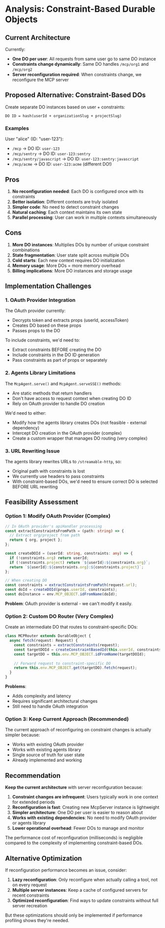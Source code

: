 # Analysis: Constraint-Based Durable Objects

## Current Architecture

Currently:
- **One DO per user**: All requests from same user go to same DO instance
- **Constraints change dynamically**: Same DO handles `/mcp/org1` and `/mcp/org2`
- **Server reconfiguration required**: When constraints change, we reconfigure the MCP server

## Proposed Alternative: Constraint-Based DOs

Create separate DO instances based on user + constraints:

```
DO ID = hash(userId + organizationSlug + projectSlug)
```

### Examples

User "alice" (ID: "user-123"):
- `/mcp` → DO ID: `user-123`
- `/mcp/sentry` → DO ID: `user-123:sentry`
- `/mcp/sentry/javascript` → DO ID: `user-123:sentry:javascript`
- `/mcp/acme` → DO ID: `user-123:acme` (different DO!)

## Pros

1. **No reconfiguration needed**: Each DO is configured once with its constraints
2. **Better isolation**: Different contexts are truly isolated
3. **Simpler code**: No need to detect constraint changes
4. **Natural caching**: Each context maintains its own state
5. **Parallel processing**: User can work in multiple contexts simultaneously

## Cons

1. **More DO instances**: Multiplies DOs by number of unique constraint combinations
2. **State fragmentation**: User state split across multiple DOs
3. **Cold starts**: Each new context requires DO initialization
4. **Memory usage**: More DOs = more memory overhead
5. **Billing implications**: More DO instances and storage usage

## Implementation Challenges

### 1. OAuth Provider Integration

The OAuth provider currently:
- Decrypts token and extracts props (userId, accessToken)
- Creates DO based on these props
- Passes props to the DO

To include constraints, we'd need to:
- Extract constraints BEFORE creating the DO
- Include constraints in the DO ID generation
- Pass constraints as part of props or separately

### 2. Agents Library Limitations

The `McpAgent.serve()` and `McpAgent.serveSSE()` methods:
- Are static methods that return handlers
- Don't have access to request context when creating DO ID
- Rely on OAuth provider to handle DO creation

We'd need to either:
- Modify how the agents library creates DOs (not feasible - external dependency)
- Intercept DO creation in the OAuth provider (complex)
- Create a custom wrapper that manages DO routing (very complex)

### 3. URL Rewriting Issue

The agents library rewrites URLs to `/streamable-http`, so:
- Original path with constraints is lost
- We currently use headers to pass constraints
- With constraint-based DOs, we'd need to ensure correct DO is selected BEFORE URL rewriting

## Feasibility Assessment

### Option 1: Modify OAuth Provider (Complex)

```typescript
// In OAuth provider's apiHandler processing
const extractConstraintsFromPath = (path: string) => {
  // Extract org/project from path
  return { org, project };
};

const createDOId = (userId: string, constraints: any) => {
  if (!constraints.org) return userId;
  if (!constraints.project) return `${userId}:${constraints.org}`;
  return `${userId}:${constraints.org}:${constraints.project}`;
};

// When creating DO
const constraints = extractConstraintsFromPath(request.url);
const doId = createDOId(props.userId, constraints);
const doInstance = env.MCP_OBJECT.idFromName(doId);
```

**Problem**: OAuth provider is external - we can't modify it easily.

### Option 2: Custom DO Router (Very Complex)

Create an intermediate DO that routes to constraint-specific DOs:

```typescript
class MCPRouter extends DurableObject {
  async fetch(request: Request) {
    const constraints = extractConstraints(request);
    const targetDOId = createConstraintBasedId(this.userId, constraints);
    const targetDO = this.env.MCP_OBJECT.idFromName(targetDOId);
    
    // Forward request to constraint-specific DO
    return this.env.MCP_OBJECT.get(targetDO).fetch(request);
  }
}
```

**Problems**:
- Adds complexity and latency
- Requires significant architectural changes
- Still need to handle OAuth integration

### Option 3: Keep Current Approach (Recommended)

The current approach of reconfiguring on constraint changes is actually simpler because:
- Works with existing OAuth provider
- Works with existing agents library
- Single source of truth for user state
- Already implemented and working

## Recommendation

**Keep the current architecture** with server reconfiguration because:

1. **Constraint changes are infrequent**: Users typically work in one context for extended periods
2. **Reconfiguration is fast**: Creating new McpServer instance is lightweight
3. **Simpler architecture**: One DO per user is easier to reason about
4. **Works with existing dependencies**: No need to modify OAuth provider or agents library
5. **Lower operational overhead**: Fewer DOs to manage and monitor

The performance cost of reconfiguration (milliseconds) is negligible compared to the complexity of implementing constraint-based DOs.

## Alternative Optimization

If reconfiguration performance becomes an issue, consider:

1. **Lazy reconfiguration**: Only reconfigure when actually calling a tool, not on every request
2. **Multiple server instances**: Keep a cache of configured servers for recent constraints
3. **Optimized reconfiguration**: Find ways to update constraints without full server recreation

But these optimizations should only be implemented if performance profiling shows they're needed.